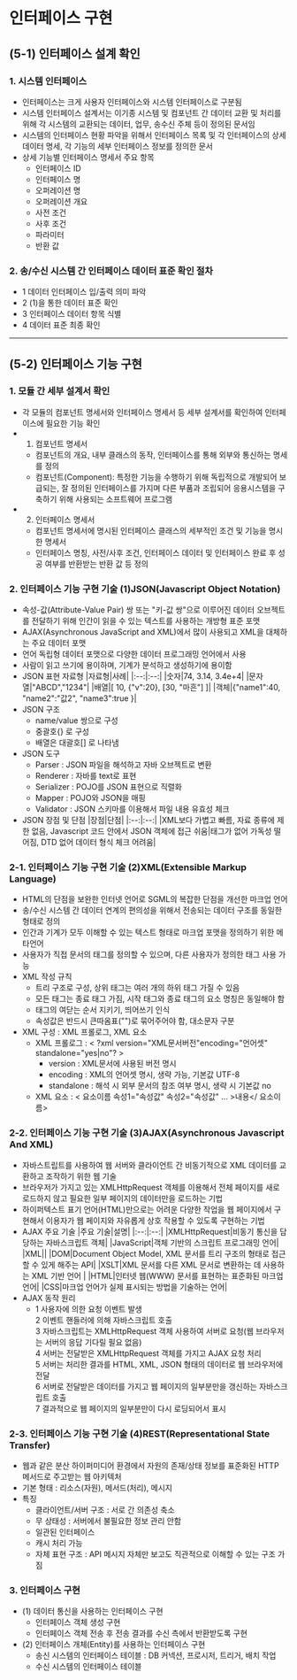 # 인터페이스 구현

## (5-1) 인터페이스 설계 확인

### 1. 시스템 인터페이스
- 인터페이스는 크게 사용자 인터페이스와 시스템 인터페이스로 구분됨
- 시스템 인터페이스 설계서는 이기종 시스템 및 컴포넌트 간 데이터 교환 및 처리를 위해 각 시스템의 교환되는 데이터, 업무, 송수신 주체 등이 정의된 문서임
- 시스템의 인터페이스 현황 파악을 위해서 인터페이스 목록 및 각 인터페이스의 상세 데이터 명세, 각 기능의 세부 인터페이스 정보를 정의한 문서
- 상세 기능별 인터페이스 명세서 주요 항목
  - 인터페이스 ID
  - 인터페이스 명
  - 오퍼레이션 명
  - 오퍼레이션 개요
  - 사전 조건
  - 사후 조건
  - 파라미터 
  - 반환 값


### 2. 송/수신 시스템 간 인터페이스 데이터 표준 확인 절차
- 1 데이터 인터페이스 입/출력 의미 파악
- 2 (1)을 통한 데이터 표준 확인
- 3 인터페이스 데이터 항목 식별
- 4 데이터 표준 최종 확인


___



## (5-2) 인터페이스 기능 구현

### 1. 모듈 간 세부 설계서 확인
- 각 모듈의 컴포넌트 명세서와 인터페이스 명세서 등 세부 설계서를 확인하여 인터페이스에 필요한 기능 확인
- 1) 컴포넌트 명세서
  - 컴포넌트의 개요, 내부 클래스의 동작, 인터페이스를 통해 외부와 통신하는 명세를 정의
  - 컴포넌트(Component): 특정한 기능을 수행하기 위해 독립적으로 개발되어 보급되는, 잘 정의된 인터페이스를 가지며 다른 부품과 조립되어 응용시스템을 구축하기 위해 사용되는 소프트웨어 프로그램
- 2) 인터페이스 명세서
  - 컴포넌트 명세서에 명시된 인터페이스 클래스의 세부적인 조건 및 기능을 명시한 명세서
  - 인터페이스 명칭, 사전/사후 조건, 인터페이스 데이터 및 인터페이스 완료 후 성공 여부를 반환받는 반환 값 등 정의


### 2. 인터페이스 기능 구현 기술 (1)JSON(Javascript Object Notation)
- 속성-값(Attribute-Value Pair) 쌍 또는 "키-값 쌍"으로 이루어진 데이터 오브젝트를 전달하기 위해 인간이 읽을 수 있는 텍스트를 사용하는 개방형 표준 포맷
- AJAX(Asynchronous JavaScript and XML)에서 많이 사용되고 XML을 대체하는 주요 데이터 포맷
- 언어 독립형 데이터 포맷으로 다양한 데이터 프로그래밍 언어에서 사용
- 사람이 읽고 쓰기에 용이하며, 기계가 분석하고 생성하기에 용이함
- JSON 표현 자료형
  |자료형|사례|
  |:--:|:--:|
  |숫자|74, 3.14, 3.4e+4|
  |문자열|"ABCD","1234"|
  |배열|[ 10, {"v":20}, [30, "마흔"] ]|
  |객체|{"name1":40, "name2":"값2", "name3":true }|
- JSON 구조
  - name/value 쌍으로 구성
  - 중괄호{} 로 구성
  - 배열은 대괄호[] 로 나타냄
- JSON 도구
  - Parser : JSON 파일을 해석하고 자바 오브젝트로 변환
  - Renderer : 자바를 text로 표현
  - Serializer : POJO를 JSON 표현으로 직렬화
  - Mapper : POJO와 JSON을 매핑
  - Validator : JSON 스키마를 이용해서 파일 내용 유효성 체크
- JSON 장점 및 단점
  |장점|단점|
  |:--:|:--:|
  |XML보다 가볍고 빠름, 자료 종류에 제한 없음, Javascript 코드 안에서 JSON 객체에 접근 쉬움|태그가 없어 가독성 떨어짐, DTD 없어 데이터 형식 체크 어려움|


### 2-1. 인터페이스 기능 구현 기술 (2)XML(Extensible Markup Language)
- HTML의 단점을 보완한 인터넷 언어로 SGML의 복잡한 단점을 개선한 마크업 언어
- 송/수신 시스템 간 데이터 연계의 편의성을 위해서 전송되는 데이터 구조를 동일한 형태로 정의
- 인간과 기계가 모두 이해할 수 있는 텍스트 형태로 마크업 포맷을 정의하기 위한 메타언어
- 사용자가 직접 문서의 태그를 정의할 수 있으며, 다른 사용자가 정의한 태그 사용 가능
- XML 작성 규칙
  - 트리 구조로 구성, 상위 태그는 여러 개의 하위 태그 가질 수 있음
  - 모든 태그는 종료 태그 가짐, 시작 태그와 종료 태그의 요소 명칭은 동일해야 함
  - 태그의 여닫는 순서 지키기, 띄어쓰기 인식
  - 속성값은 반드시 큰따옴표("")로 묶어주어야 함, 대소문자 구분
- XML 구성 : XML 프롤로그, XML 요소
  - XML 프롤로그 : < ?xml version="XML문서버전"encoding="언어셋" standalone="yes|no"? >
    - version : XML문서에 사용된 버전 명시
    - encoding : XML의 언어셋 명시, 생략 가능, 기본값 UTF-8
    - standalone : 해석 시 외부 문서의 참조 여부 명시, 생략 시 기본값 no
  - XML 요소 : < 요소이름 속성1="속성값" 속성2="속성값" ... >내용</ 요소이름>
  

### 2-2. 인터페이스 기능 구현 기술 (3)AJAX(Asynchronous Javascript And XML)
- 자바스트립트를 사용하여 웹 서버와 클라이언트 간 비동기적으로 XML 데이터를 교환하고 조작하기 위한 웹 기술
- 브라우저가 가지고 있는 XMLHttpRequest 객체를 이용해서 전체 페이지를 새로 로드하지 않고 필요한 일부 페이지의 데이터만을 로드하는 기법
- 하이퍼텍스트 표기 언어(HTML)만으로는 어려운 다양한 작업을 웹 페이지에서 구현해서 이용자가 웹 페이지와 자유롭게 상호 작용할 수 있도록 구현하는 기법
- AJAX 주요 기술
  |주요 기술|설명|
  |:--:|:--:|
  |XMLHttpRequest|비동기 통신을 담당하는 자바스크립트 객체|
  |JavaScript|객체 기반의 스크립트 프로그래밍 언어|
  |XML||
  |DOM|Document Object Model, XML 문서를 트리 구조의 형태로 접근할 수 있게 해주는 API|
  |XSLT|XML 문서를 다른 XML 문서로 변환하는 데 사용하는 XML 기반 언어 |
  |HTML|인터넷 웹(WWW) 문서를 표현하는 표준화된 마크업 언어|
  |CSS|마크업 언어가 실제 표시되는 방법을 기술하는 언어|
- AJAX 동작 원리
  - 1 사용자에 의한 요청 이벤트 발생  
  2 이벤트 핸들러에 의해 자바스크립트 호출  
  3 자바스크립트는 XMLHttpRequest 객체 사용하여 서버로 요청(웹 브라우저는 서버의 응답 기다릴 필요 없음)  
  4 서버는 전달받은 XMLHttpRequest 객체를 가지고 AJAX 요청 처리  
  5 서버는 처리한 결과를 HTML, XML, JSON 형태의 데이터로 웹 브라우저에 전달  
  6 서버로 전달받은 데이터를 가지고 웹 페이지의 일부분만을 갱신하는 자바스크립트 호출  
  7 결과적으로 웹 페이지의 일부분만이 다시 로딩되어서 표시  


### 2-3. 인터페이스 기능 구현 기술 (4)REST(Representational State Transfer)
- 웹과 같은 분산 하이퍼미디어 환경에서 자원의 존재/상태 정보를 표준화된 HTTP 메서드로 주고받는 웹 아키텍처
- 기본 형태 : 리소스(자원), 메서드(처리), 메시지
- 특징
  - 클라이언트/서버 구조 : 서로 간 의존성 축소
  - 무 상태성 : 서버에서 불필요한 정보 관리 안함
  - 일관된 인터페이스
  - 캐시 처리 가능
  - 자체 표현 구조 : API 메시지 자체만 보고도 직관적으로 이해할 수 있는 구조 가짐


### 3. 인터페이스 구현
- (1) 데이터 통신을 사용하는 인터페이스 구현
  - 인터페이스 객체 생성 구현
  - 인터페이스 객체 전송 후 전송 결과를 수신 측에서 반환받도록 구현
- (2) 인터페이스 개체(Entity)를 사용하는 인터페이스 구현
  - 송신 시스템의 인터페이스 테이블 : DB 커넥션, 프로시저, 트리거, 배치 작업
  - 수신 시스템의 인터페이스 테이블



